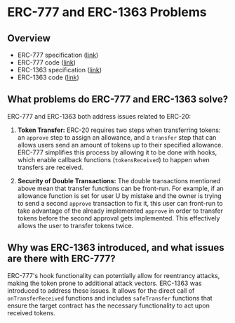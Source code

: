 # ERC-777 and ERC-1363 Problems

## Overview
- ERC-777 specification ([link](https://eips.ethereum.org/EIPS/eip-777))
- ERC-777 code ([link](https://github.com/OpenZeppelin/openzeppelin-contracts/blob/release-v4.9/contracts/token/ERC777/ERC777.sol))
- ERC-1363 specification ([link](https://eips.ethereum.org/EIPS/eip-1363))
- ERC-1363 code ([link](https://github.com/vittominacori/erc1363-payable-token/tree/master/contracts/token/ERC1363))

## What problems do ERC-777 and ERC-1363 solve?

ERC-777 and ERC-1363 both address issues related to ERC-20:

1. **Token Transfer:** ERC-20 requires two steps when transferring tokens: an `approve` step to assign an allowance, and a `transfer` step that can allows users send an amount of tokens up to their specified allowance. ERC-777 simplifies this process by allowing it to be done with hooks, which enable callback functions (`tokensReceived`) to happen when transfers are received.

2. **Security of Double Transactions:** The double transactions mentioned above mean that transfer functions can be front-run. For example, if an allowance function is set for user U by mistake and the owner is trying to send a second `approve` transaction to fix it, this user can front-run to take advantage of the already implemented `approve` in order to transfer tokens before the second approval gets implemented. This effectively allows the user to transfer tokens twice.

## Why was ERC-1363 introduced, and what issues are there with ERC-777?
ERC-777's hook functionality can potentially allow for reentrancy attacks, making the token prone to additional attack vectors. ERC-1363 was introduced to address these issues. It allows for the direct call of `onTransferReceived` functions and includes `safeTransfer` functions that ensure the target contract has the necessary functionality to act upon received tokens.